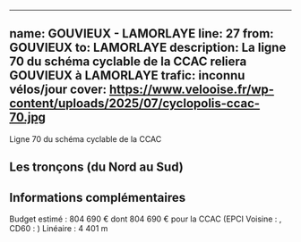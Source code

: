 
---
name: GOUVIEUX - LAMORLAYE
line: 27
from: GOUVIEUX 
to:  LAMORLAYE 
description: La ligne 70 du schéma cyclable de la CCAC reliera GOUVIEUX  à LAMORLAYE 
trafic: inconnu vélos/jour
cover: https://www.velooise.fr/wp-content/uploads/2025/07/cyclopolis-ccac-70.jpg
---
Ligne 70 du schéma cyclable de la CCAC  
## Les tronçons (du Nord au Sud)

## Informations complémentaires

Budget estimé : 804 690 € dont 804 690 € pour la CCAC (EPCI Voisine : , CD60 : )
Linéaire : 4 401 m


